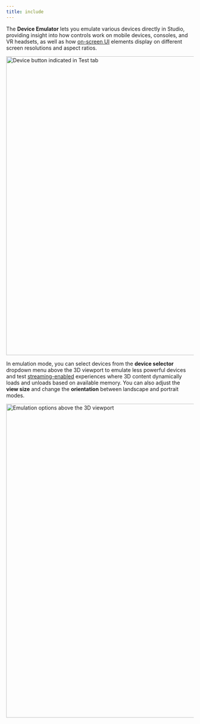 ```yaml
---
title: include
---
```


The **Device Emulator** lets you emulate various devices directly in Studio, providing insight into how controls work on mobile devices, consoles, and VR headsets, as well as how [on-screen UI](../../ui/on-screen-containers.md) elements display on different screen resolutions and aspect ratios.

<img src="../assets/studio/general/Test-Tab-Emulation-Device.png" width="800" alt="Device button indicated in Test tab" />

In emulation mode, you can select devices from the **device selector** dropdown menu above the 3D viewport to emulate less powerful devices and test [streaming-enabled](../../workspace/streaming.md) experiences where 3D content dynamically loads and unloads based on available memory. You can also adjust the **view&nbsp;size** and change the **orientation** between landscape and portrait modes.

<img src="../assets/studio/general/Editor-Window-Emulation-Options.png" width="840" alt="Emulation options above the 3D viewport" />

